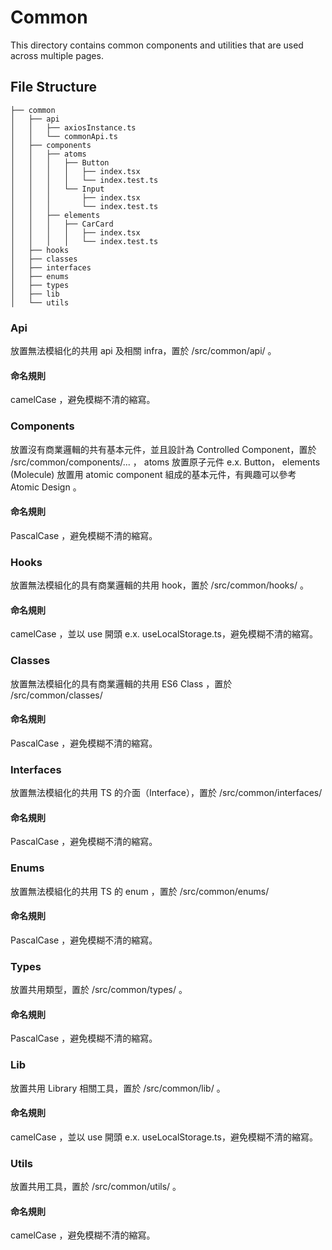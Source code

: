 # Common

This directory contains common components and utilities that are used across multiple pages.

## File Structure
```
├── common
│   ├── api
│   │   ├── axiosInstance.ts
│   │   └── commonApi.ts
│   ├── components
│   │   ├── atoms
│   │   │   ├── Button
│   │   │   │   ├── index.tsx
│   │   │   │   └── index.test.ts
│   │   │   └── Input
│   │   │       ├── index.tsx
│   │   │       └── index.test.ts
│   │   ├── elements
│   │   │   ├── CarCard
│   │   │   │   ├── index.tsx
│   │   │   │   └── index.test.ts
│   ├── hooks
│   ├── classes
│   ├── interfaces
│   ├── enums
│   ├── types
│   ├── lib 
│   └── utils 
```

### Api
放置無法模組化的共用 api 及相關 infra，置於 /src/common/api/ 。

#### 命名規則

camelCase ，避免模糊不清的縮寫。

 

### Components
放置沒有商業邏輯的共有基本元件，並且設計為 Controlled Component，置於 /src/common/components/... ， atoms 放置原子元件 e.x. Button， elements (Molecule) 放置用 atomic component 組成的基本元件，有興趣可以參考 Atomic Design 。

#### 命名規則

PascalCase ，避免模糊不清的縮寫。

 

### Hooks
放置無法模組化的具有商業邏輯的共用 hook，置於 /src/common/hooks/ 。

#### 命名規則

camelCase ，並以 use 開頭 e.x. useLocalStorage.ts，避免模糊不清的縮寫。

 

### Classes
放置無法模組化的具有商業邏輯的共用 ES6 Class ，置於 /src/common/classes/

#### 命名規則

PascalCase ，避免模糊不清的縮寫。

 

### Interfaces
放置無法模組化的共用 TS 的介面（Interface），置於 /src/common/interfaces/

#### 命名規則

PascalCase ，避免模糊不清的縮寫。

 

### Enums
放置無法模組化的共用 TS 的 enum ，置於 /src/common/enums/

#### 命名規則

PascalCase ，避免模糊不清的縮寫。

 

### Types
放置共用類型，置於 /src/common/types/ 。

#### 命名規則

PascalCase ，避免模糊不清的縮寫。

### Lib
放置共用 Library 相關工具，置於 /src/common/lib/ 。

#### 命名規則

camelCase ，並以 use 開頭 e.x. useLocalStorage.ts，避免模糊不清的縮寫。



### Utils
放置共用工具，置於 /src/common/utils/ 。

#### 命名規則

camelCase ，避免模糊不清的縮寫。